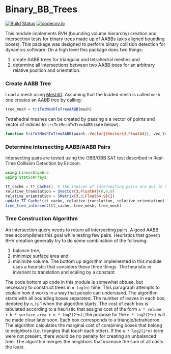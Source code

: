 # Binary_BB_Trees

[![Build Status](https://travis-ci.com/ryanelandt/Binary_BB_Trees.jl.svg?branch=master)](https://travis-ci.com/ryanelandt/Binary_BB_Trees.jl)
[![codecov.io](https://codecov.io/github/ryanelandt/Binary_BB_Trees.jl/coverage.svg?branch=master)](https://codecov.io/github/ryanelandt/Binary_BB_Trees.jl?branch=master)

This module implements BVH (bounding volume hierarchy) creation and intersection tests for binary trees made up of AABBs (axis aligned bounding boxes).
This package was designed to perform binary collision detection for dynamics software.
On a high level this package does two things:
1. create AABB trees for triangular and tetrahedral meshes and
2. determine all intersections between two AABB trees for an arbitrary relative position and orientation.

### Create AABB Tree

Load a mesh using [MeshIO](https://github.com/JuliaIO/MeshIO.jl).
Assuming that the loaded mesh is called `mesh` one creates an AABB tree by calling:
```Julia
tree_mesh = triTetMeshToTreeAABB(mesh)
```

Tetrahedral meshes can be created by passing a a vector of points and vector of indices to `triTetMeshToTreeAABB` (see below).
```Julia
function triTetMeshToTreeAABB(point::Vector{SVector{3,Float64}}, vec_tri_tet::Vector{SVector{N,Int64}}) where {N}
```

### Determine Intersecting AABB/AABB Pairs

Intersecting pairs are tested using the OBB/OBB SAT test described in Real-Time Collision Detection by Ericson.

```Julia
using LinearAlgebra
using StaticArrays

tt_cache = TT_Cache()  # the indices of intersecting pairs are put in here
relative_translation = SVector{3,Float64}(0,0,0)
relative_orientation = SMatrix{3,3,Float64,9}(I)
update_TT_Cache!(tt_cache, relative_translation, relative_orientation)  # update relative position and orientation
tree_tree_intersect(tt_cache, tree_mesh, tree_mesh)
```

### Tree Construction Algorithm

An intersection query needs to return all intersecting pairs.
A good AABB tree accomplishes this goal while testing few pairs.
Heuristics that govern BHV creation generally try to do some combination of the following:
1. balance tree,
2. minimize surface area and
3. minimize volume.
The bottom up algorithm implemented in this module uses a heuristic that considers these three things.
The heuristic in invariant to translation and scaling by a constant.

The code bottom up code in this module is somewhat obtuse, but necessary to construct trees in `n log(n)` time.
This paragraph attempts to explain how it works in a way that people can understand.
The algorithm starts with all bounding boxes separated.
The number of leaves in each box, denoted by `n`, is 1 when the algorithm starts.
The cost of each box is tabulated according to a heuristic that assigns cost of the form `a * volume + b * surface_area + n * log2(2*n)`; the purpose for the `n * log2(2*n)` will be made clear later soon.
Each box corresponds to a triangle/tetrahedron.
The algorithm calculates the marginal cost of combining boxes that belong to neighbors (i.e. triangles that touch each other).
If the `n * log2(2*n)` term were not present, there would be no penalty for creating an unbalanced tree.
The algorithm merges the neighbors that increase the sum of all costs the least.
